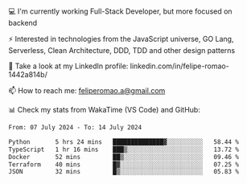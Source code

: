 💻 I'm currently working Full-Stack Developer, but more focused on backend

⚡ Interested in technologies from the JavaScript universe, GO Lang, Serverless, Clean Architecture, DDD, TDD and other design patterns

👥 Take a look at my LinkedIn profile: linkedin.com/in/felipe-romao-1442a814b/

📫 How to reach me: feliperomao.a@gmail.com

📊 Check my stats from WakaTime (VS Code) and GitHub:

<!--START_SECTION:waka-->

```txt
From: 07 July 2024 - To: 14 July 2024

Python       5 hrs 24 mins   ██████████████▓░░░░░░░░░░   58.44 %
TypeScript   1 hr 16 mins    ███▒░░░░░░░░░░░░░░░░░░░░░   13.72 %
Docker       52 mins         ██▒░░░░░░░░░░░░░░░░░░░░░░   09.46 %
Terraform    40 mins         █▓░░░░░░░░░░░░░░░░░░░░░░░   07.25 %
JSON         32 mins         █▒░░░░░░░░░░░░░░░░░░░░░░░   05.83 %
```

<!--END_SECTION:waka-->

